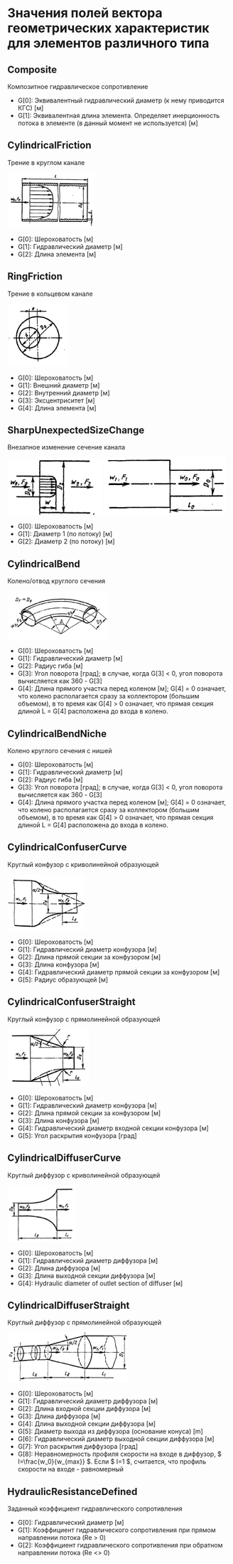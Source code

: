 # Значения полей вектора геометрических характеристик для элементов различного типа

## Composite

Композитное гидравлическое сопротивление

- G[0]: Эквивалентный гидравлический диаметр (к нему приводится КГС) [м]
- G[1]: Эквивалентная длина элемента. Определяет инерционность потока в элементе (в данный момент не используется) [м]


## CylindricalFriction
 
Трение в круглом канале

 ![](./geometry/CylindricalFriction.png)
 
- G[0]: Шероховатость [м]
- G[1]: Гидравлический диаметр [м]
- G[2]: Длина элемента [м]

## RingFriction
 
Трение в кольцевом канале

![](./geometry/RingFriction.png)
 
- G[0]: Шероховатость [м]
- G[1]: Внешний диаметр [м]
- G[2]: Внутренний диаметр [м]
- G[3]: Эксцентриситет [м]
- G[4]: Длина элемента [м]
 
## SharpUnexpectedSizeChange
 
Внезапное изменение сечение канала

![](./geometry/SharpUnexpectedSizeChange_Ext.png)
![](./geometry/SharpUnexpectedSizeChange_Constr.png)
 
- G[0]: Шероховатость [м]
- G[1]: Диаметр 1 (по потоку) [м]
- G[2]: Диаметр 2 (по потоку) [м]
 
## CylindricalBend
 
Колено/отвод круглого сечения

![](./geometry/CylindricalBend.png)
 
- G[0]: Шероховатость [м]
- G[1]: Гидравлический диаметр [м]
- G[2]: Радиус гиба [м]
- G[3]: Угол поворота [град]; в случае, когда G[3] < 0, угол поворота вычисляется как 360 - G[3]
- G[4]: Длина прямого участка перед коленом [м]; G[4] = 0 означает, что колено располагается сразу за коллектором (большим объемом), в то время как G[4] > 0 означает, что прямая секция длиной L = G[4] расположена до входа в колено.
 
## CylindricalBendNiche
 
Колено круглого сечения с нишей
 
- G[0]: Шероховатость [м]
- G[1]: Гидравлический диаметр [м]
- G[2]: Радиус гиба [м]
- G[3]: Угол поворота [град]; в случае, когда G[3] < 0, угол поворота вычисляется как 360 - G[3]
- G[4]: Длина прямого участка перед коленом [м]; G[4] = 0 означает, что колено располагается сразу за коллектором (большим объемом), в то время как G[4] > 0 означает, что прямая секция длиной L = G[4] расположена до входа в колено.
 
## CylindricalConfuserCurve
 
Круглый конфузор с криволинейной образующей

![](./geometry/CylindricalConfuserCurve.png)
 
- G[0]: Шероховатость [м]
- G[1]: Гидравлический диаметр конфузора [м]
- G[2]: Длина прямой секции за конфузором [м]
- G[3]: Длина конфузора [м]
- G[4]: Гидравлический диаметр прямой секции за конфузором [м]
- G[5]: Радиус образующей [м]
 
## CylindricalConfuserStraight
 
Круглый конфузор с прямолинейной образующей

![](./geometry/CylindricalConfuserStraight.png)
 
- G[0]: Шероховатость [м]
- G[1]: Гидравлический диаметр конфузора [м]
- G[2]: Длина прямой секции за конфузором [м]
- G[3]: Длина конфузора [м]
- G[4]: Гидравлический диаметр входной секции конфузора [м]
- G[5]: Угол раскрытия конфузора [град]
 
## CylindricalDiffuserCurve
 
Круглый диффузор с криволинейной образующей

![](./geometry/CylindricalDiffuserCurve.png)
 
- G[0]: Шероховатость [м]
- G[1]: Гидравлический диаметр диффузора [м]
- G[2]: Длина диффузора [м]
- G[3]: Длина выходной секции диффузора [м]
- G[4]: Hydraulic diameter of outlet section of diffuser [м]
 
## CylindricalDiffuserStraight
 
Круглый диффузор с прямолинейной образующей

![](./geometry/CylindricalDiffuserStraight.png)
 
- G[0]: Шероховатость [м]
- G[1]: Гидравлический диаметр диффузора [м]
- G[2]: Длина входной секции диффузора [м]
- G[3]: Длина диффузора [м]
- G[4]: Длина выходной секции диффузора [м]
- G[5]: Диаметр выхода из диффузора (основание конуса) [m]
- G[6]: Гидравлический диаметр выходной секции диффузора [м]
- G[7]: Угол раскрытия диффузора [град]
- G[8]: Неравномерность профиля скорости на входе в диффузор, $ I=\frac{w_0}{w_{max}} $. Если $ I=1 $, считается, что профиль скорости на входе - равномерный

## HydraulicResistanceDefined

Заданный коэффициент гидравлического сопротивления

- G[0]: Гидравлический диаметр [м]
- G[1]: Коэффициент гидравлического сопротивления при прямом направлении потока (Re > 0)
- G[2]: Коэффициент гидравлического сопротивления при обратном направлении потока (Re <> 0)